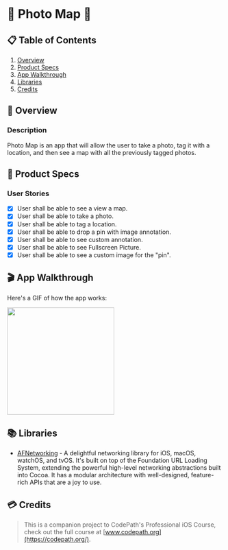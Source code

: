# 📸 Photo Map 📍

## 📋 Table of Contents
1. [Overview](#-Overview)
2. [Product Specs](#-Product-Specs)
3. [App Walkthrough](#-App-Walkthrough)
4. [Libraries](#-Libraries)
5. [Credits](#-Credits)

## 👀 Overview
### Description

Photo Map is an app that will allow the user to take a photo, tag it with a location, and then see a map with all the previously tagged photos.

## 📕 Product Specs
### User Stories

- [X] User shall be able to see a view a map.
- [X] User shall be able to take a photo.
- [X] User shall be able to tag a location.
- [X] User shall be able to drop a pin with image annotation.
- [X] User shall be able to see custom annotation.
- [X] User shall be able to see Fullscreen Picture.
- [X] User shall be able to see a custom image for the "pin".

## 🎬 App Walkthrough

Here's a GIF of how the app works:

<img src="https://raw.githubusercontent.com/py415/app-resources/master/GIFs/ios/ios-photo-map.gif" width="250" />

## 📚 Libraries

- [AFNetworking](https://github.com/AFNetworking/AFNetworking) - A delightful networking library for iOS, macOS, watchOS, and tvOS. It's built on top of the Foundation URL Loading System, extending the powerful high-level networking abstractions built into Cocoa. It has a modular architecture with well-designed, feature-rich APIs that are a joy to use.

## 💳 Credits

>This is a companion project to CodePath's Professional iOS Course, check out the full course at [www.codepath.org](https://codepath.org/).
